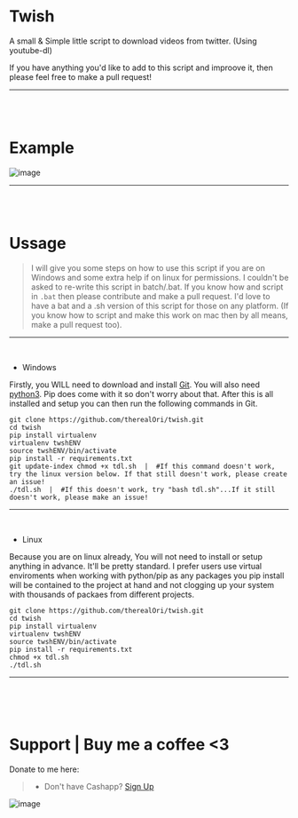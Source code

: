 # Twish
A small &amp; Simple little script to download videos from twitter. (Using youtube-dl)


If you have anything you'd like to add to this script and improove it, then please feel free to make a pull request!
__ __

<br />
<br />

# Example
![image](https://user-images.githubusercontent.com/45724082/166334033-76b45df1-f6e3-4047-88c6-8f499b64238c.png)
__ __

<br />
<br />

# Ussage
> I will give you some steps on how to use this script if you are on Windows and some extra help if on linux for permissions. I couldn't be asked to re-write this script in batch/.bat. If you know how and script in `.bat` then please contribute and make a pull request. I'd love to have a bat and a .sh version of this script for those on any platform. (If you know how to script and make this work on mac then by all means, make a pull request too).
__ __

<br />

- Windows

Firstly, you WILL need to download and install [Git](https://github.com/git-for-windows/git/releases/download/v2.36.0.windows.1/Git-2.36.0-64-bit.exe).  You will also need [python3](https://www.python.org/ftp/python/3.10.4/python-3.10.4-amd64.exe). Pip does come with it so don't worry about that. After this is all installed and setup you can then run the following commands in Git.

```
git clone https://github.com/therealOri/twish.git
cd twish
pip install virtualenv
virtualenv twshENV
source twshENV/bin/activate
pip install -r requirements.txt
git update-index chmod +x tdl.sh  |  #If this command doesn't work, try the linux version below. If that still doesn't work, please create an issue!
./tdl.sh  |  #If this doesn't work, try "bash tdl.sh"...If it still doesn't work, please make an issue!
```
__ __

<br />

- Linux

Because you are on linux already, You will not need to install or setup anything in advance. It'll be pretty standard. I prefer users use virtual enviroments when working with python/pip as any packages you pip install will be contained to the project at hand and not clogging up your system with thousands of packaes from different projects.

```
git clone https://github.com/therealOri/twish.git
cd twish
pip install virtualenv
virtualenv twshENV
source twshENV/bin/activate
pip install -r requirements.txt
chmod +x tdl.sh
./tdl.sh
```
__ __

<br />
<br />
<br />


# Support  |  Buy me a coffee <3
Donate to me here:
> - Don't have Cashapp? [Sign Up](https://cash.app/app/TKWGCRT)

![image](https://user-images.githubusercontent.com/45724082/158000721-33c00c3e-68bb-4ee3-a2ae-aefa549cfb33.png)

